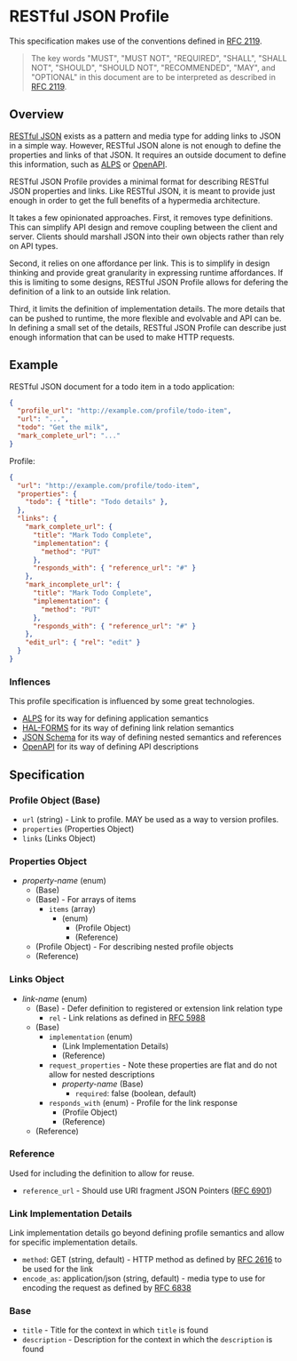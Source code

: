 # RESTful JSON Profile

This specification makes use of the conventions defined in [RFC 2119][].

> The key words "MUST", "MUST NOT", "REQUIRED", "SHALL", "SHALL  NOT", "SHOULD", "SHOULD NOT", "RECOMMENDED",  "MAY", and "OPTIONAL" in this document are to be interpreted as described in [RFC 2119][].

## Overview

[RESTful JSON][] exists as a pattern and media type for adding links to JSON in a simple way. However, RESTful JSON alone is not enough to define the properties and links of that JSON. It requires an outside document to define this information, such as [ALPS][] or [OpenAPI][].

RESTful JSON Profile provides a minimal format for describing RESTful JSON properties and links. Like RESTful JSON, it is meant to provide just enough in order to get the full benefits of a hypermedia architecture.

It takes a few opinionated approaches. First, it removes type definitions. This can simplify API design and remove coupling between the client and server. Clients should marshall JSON into their own objects rather than rely on API types.

Second, it relies on one affordance per link. This is to simplify in design thinking and provide great granularity in expressing runtime affordances. If this is limiting to some designs, RESTful JSON Profile allows for defering the definition of a link to an outside link relation.

Third, it limits the definition of implementation details. The more details that can be pushed to runtime, the more flexible and evolvable and API can be. In defining a small set of the details, RESTful JSON Profile can describe just enough information that can be used to make HTTP requests.

## Example

RESTful JSON document for a todo item in a todo application:

```json
{
  "profile_url": "http://example.com/profile/todo-item",
  "url": "...",
  "todo": "Get the milk",
  "mark_complete_url": "..." 
}
```

Profile:

```json
{
  "url": "http://example.com/profile/todo-item",
  "properties": {
    "todo": { "title": "Todo details" },
  },
  "links": {
    "mark_complete_url": {
      "title": "Mark Todo Complete",
      "implementation": {
        "method": "PUT"
      },
      "responds_with": { "reference_url": "#" }
    },
    "mark_incomplete_url": {
      "title": "Mark Todo Complete",
      "implementation": {
        "method": "PUT"
      },
      "responds_with": { "reference_url": "#" }
    },
    "edit_url": { "rel": "edit" }
  }
}
```

### Inflences

This profile specification is influenced by some great technologies.

- [ALPS][] for its way for defining application semantics
- [HAL-FORMS][] for its way of defining link relation semantics
- [JSON Schema][] for its way of defining nested semantics and references
- [OpenAPI][] for its way of defining API descriptions

## Specification

### Profile Object (Base)

- `url` (string) - Link to profile. MAY be used as a way to version profiles.
- `properties` (Properties Object)
- `links` (Links Object)

### Properties Object

- *property-name* (enum)
    - (Base)
    - (Base) - For arrays of items
        - `items` (array)
            - (enum)
                - (Profile Object)
                - (Reference)
    - (Profile Object) - For describing nested profile objects
    - (Reference)

### Links Object

- *link-name* (enum)
    - (Base) - Defer definition to registered or extension link relation type
        - `rel` - Link relations as defined in [RFC 5988][]
    - (Base)
        - `implementation` (enum)
            - (Link Implementation Details)
            - (Reference)
        - `request_properties` - Note these properties are flat and do not allow for nested descriptions
            - *property-name* (Base)
                - `required`: false (boolean, default)
        - `responds_with` (enum) - Profile for the link response
            - (Profile Object)
            - (Reference)
    - (Reference)

### Reference

Used for including the definition to allow for reuse.

- `reference_url` - Should use URI fragment JSON Pointers ([RFC 6901][])

### Link Implementation Details

Link implementation details go beyond defining profile semantics and allow for specific implementation details.

- `method`: GET (string, default) - HTTP method as defined by [RFC 2616][] to be used for the link
- `encode_as`: application/json (string, default) - media type to use for encoding the request as defined by [RFC 6838][]

### Base

- `title` - Title for the context in which `title` is found
- `description` - Description for the context in which the `description` is found


[ALPS]: http://alps.io/
[HAL-FORMS]: https://rwcbook.github.io/hal-forms/
[JSON Schema]: http://json-schema.org/
[RESTful JSON]: http://restfuljson.org/
[OpenAPI]: https://github.com/OAI/OpenAPI-Specification

[RFC 2119]: https://www.ietf.org/rfc/rfc2119.txt
[RFC 2616]: https://tools.ietf.org/html/rfc2616
[RFC 5988]: https://tools.ietf.org/html/rfc5988
[RFC 6838]: https://tools.ietf.org/html/rfc6838
[RFC 6901]: https://tools.ietf.org/html/rfc6901
